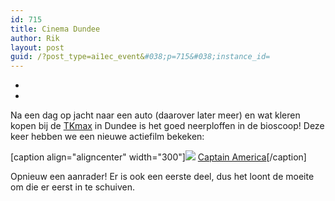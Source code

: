 ```yaml
---
id: 715
title: Cinema Dundee
author: Rik
layout: post
guid: /?post_type=ai1ec_event&#038;p=715&#038;instance_id=
---
```

-
-
Na een dag op jacht naar een auto (daarover later meer) en wat kleren kopen bij de [TKmax](http://www.tkmaxx.com/) in Dundee is het goed neerploffen in de bioscoop! Deze keer hebben we een nieuwe actiefilm bekeken:

[caption align="aligncenter" width="300"]<img src="wp-content/uploads/2014/04/Captain-America.jpg" /> [Captain America](http://www.imdb.com/title/tt1843866/)[/caption]

Opnieuw een aanrader! Er is ook een eerste deel, dus het loont de moeite om die er eerst in te schuiven.